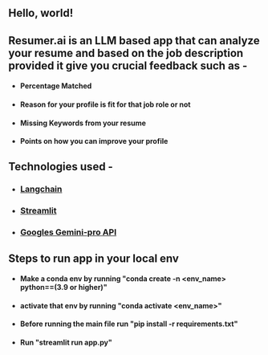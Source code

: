 ## Hello, world!
## Resumer.ai is an LLM based app that can analyze your resume and based on the job description provided it give you crucial feedback such as -
- #### Percentage Matched
- #### Reason for your profile is fit for that job role or not
- #### Missing Keywords from your resume
- #### Points on how you can improve your profile 

## Technologies used -
- ### [Langchain](https://python.langchain.com/docs/get_started/introduction)
- ### [Streamlit](https://docs.streamlit.io/get-started)
- ### [Googles Gemini-pro API](https://ai.google.dev/tutorials/setup)

## Steps to run app in your local env
- #### Make a conda env by running "conda create -n <env_name> python==(3.9 or higher)"
- #### activate that env by running "conda activate <env_name>"
- #### Before running the main file run "pip install -r requirements.txt"
- #### Run "streamlit run app.py"
